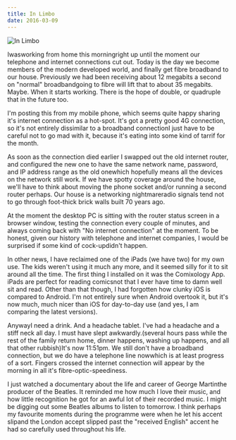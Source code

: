 ```yaml
---
title: In Limbo
date: 2016-03-09
---
```


![In Limbo](https://source.unsplash.com/LuQ2ex5HY3c/1600x900)

Iwasworking from home this morningright up until the moment our telephone and internet connections cut out. Today is the day we become members of the modern developed world, and finally get fibre broadband to our house. Previously we had been receiving about 12 megabits a second on "normal" broadbandgoing to fibre will lift that to about 35 megabits. Maybe. When it starts working. There is the hope of double, or quadruple that in the future too.

I'm posting this from my mobile phone, which seems quite happy sharing it's internet connection as a hot-spot. It's got a pretty good 4G connection, so it's not entirely dissimilar to a broadband connectionI just have to be careful not to go mad with it, because it's eating into some kind of tarrif for the month.

As soon as the connection died earlier I swapped out the old internet router, and configured the new one to have the same network name, password, and IP address range as the old onewhich hopefully means all the devices on the network still work. If we have spotty coverage around the house, we'll have to think about moving the phone socket and/or running a second router perhaps. Our house is a networking nightmareradio signals tend not to go through foot-thick brick walls built 70 years ago.

At the moment the desktop PC is sitting with the router status screen in a browser window, testing the connection every couple of minutes, and always coming back with "No internet connection" at the moment. To be honest, given our history with telephone and internet companies, I would be surprised if some kind of cock-updidn't happen.

In other news, I have reclaimed one of the iPads (we have two) for my own use. The kids weren't using it much any more, and it seemed silly for it to sit around all the time. The first thing I installed on it was the Comixology App. iPads are perfect for reading comicsnot that I ever have time to damn well sit and read. Other than that though, I had forgotten how clunky iOS is compared to Android. I'm not entirely sure when Android overtook it, but it's now much, much nicer than iOS for day-to-day use (and yes, I am comparing the latest versions).

AnywayI need a drink. And a headache tablet. I've had a headache and a stiff neck all day. I must have slept awkwardly.(several hours pass while the rest of the family return home, dinner happens, washing up happens, and all that other rubbish)It's now 11:51pm. We still don't have a broadband connection, but we do have a telephone line nowwhich is at least progress of a sort. Fingers crossed the internet connection will appear by the morning in all it's fibre-optic-speediness.

I just watched a documentary about the life and career of George Martinthe producer of the Beatles. It reminded me how much I love their music, and how little recognition he got for an awful lot of their recorded music. I might be digging out some Beatles albums to listen to tomorrow. I think perhaps my favourite moments during the programme were when he let his accent slipand the London accept slipped past the "received English" accent he had so carefully used throughout his life.